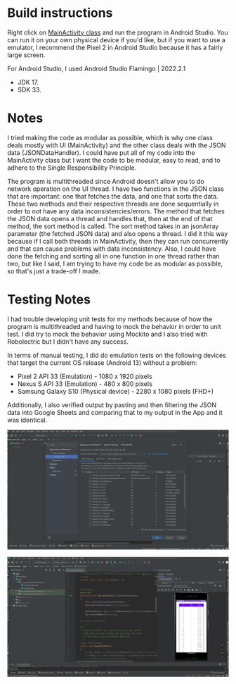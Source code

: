 # Build instructions

Right click on [MainActivity class](https://github.com/gcmaidana/fetch-exercise/blob/master/app/src/main/java/com/example/fetch_exercise/MainActivity.java) and run the program in Android Studio.
You can run it on your own physical device if you'd like, but
if you want to use a emulator, I recommend the Pixel 2 in Android Studio
because it has a fairly large screen.

For Android Studio, I used Android Studio Flamingo | 2022.2.1
- JDK 17.
- SDK 33.

# Notes

I tried making the code as modular as possible, which is why one class deals mostly with UI (MainActivity) and the other class deals with the JSON data (JSONDataHandler). I could have put all of my code into the MainActivity class but I want the code to be modular, easy to read, and to adhere to the Single Responsibility Principle. 

The program is multithreaded since Android doesn't allow you to do network operation on the UI thread. I have two functions in the JSON class that are important: one that fetches the data, and one that sorts the data. These two methods and their respective threads are done sequentially in order to not have any data inconsistencies/errors. The method that fetches the JSON data opens a thread and handles that, then at the end of that method, the sort method is called. The sort method takes in an jsonArray parameter (the fetched JSON data) and also opens a thread. I did it this way because if I call both threads in MainActivity, then they can run concurrently and that can cause problems with data inconsistency. Also, I could have done the fetching and sorting all in one function in one thread rather than two, but like I said, I am trying to have my code be as modular as possible, so that's just a trade-off I made.

# Testing Notes
I had trouble developing unit tests for my methods because of how the program is multithreaded and having to mock the behavior in order to unit test. I did try to mock the behavior using Mockito and I also tried with Robolectric but I didn't have any success.


In terms of manual testing, I did do emulation tests on the following devices that target the current OS release (Android 13) without a problem:

- Pixel 2 API 33 (Emulation) - 1080 x 1920 pixels
- Nexus S API 33 (Emulation) - 480 x 800 pixels
- Samsung Galaxy S10 (Physical device) - 2280 x 1080 pixels (FHD+)

Additionally, I also verified output by pasting and then filtering the JSON data into Google Sheets and comparing that to my output in the App and it was identical.


![Screenshot1](sdkscreenshot.png)

![Screenshot2](emulator.png)
